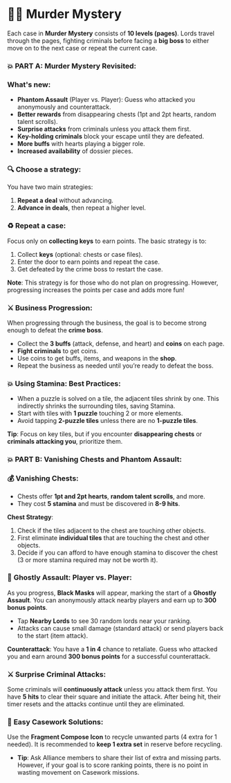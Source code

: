 # 🕵️‍♂️ Murder Mystery 

Each case in **Murder Mystery** consists of **10 levels (pages)**. Lords travel through the pages, fighting criminals before facing a **big boss** to either move on to the next case or repeat the current case.

### 💥 **PART A: Murder Mystery Revisited**:
### What's new:
- **Phantom Assault** (Player vs. Player): Guess who attacked you anonymously and counterattack.
- **Better rewards** from disappearing chests (1pt and 2pt hearts, random talent scrolls).
- **Surprise attacks** from criminals unless you attack them first.
- **Key-holding criminals** block your escape until they are defeated.
- **More buffs** with hearts playing a bigger role.
- **Increased availability** of dossier pieces.

### 🔍 **Choose a strategy**:
You have two main strategies:
1. **Repeat a deal** without advancing.
2. **Advance in deals**, then repeat a higher level.

### ♻️ **Repeat a case**:
Focus only on **collecting keys** to earn points. The basic strategy is to:
1. Collect **keys** (optional: chests or case files).
2. Enter the door to earn points and repeat the case.
3. Get defeated by the crime boss to restart the case.

**Note**: This strategy is for those who do not plan on progressing. However, progressing increases the points per case and adds more fun!

### ⚔️ **Business Progression**:
When progressing through the business, the goal is to become strong enough to defeat the **crime boss**.
- Collect the **3 buffs** (attack, defense, and heart) and **coins** on each page.
- **Fight criminals** to get coins.
- Use coins to get buffs, items, and weapons in the **shop**.
- Repeat the business as needed until you’re ready to defeat the boss.

### 💥 **Using Stamina: Best Practices**:
- When a puzzle is solved on a tile, the adjacent tiles shrink by one. This indirectly shrinks the surrounding tiles, saving Stamina.
- Start with tiles with **1 puzzle** touching 2 or more elements.
- Avoid tapping **2-puzzle tiles** unless there are no **1-puzzle tiles**.

**Tip**: Focus on key tiles, but if you encounter **disappearing chests** or **criminals attacking you**, prioritize them.

### 💥 **PART B: Vanishing Chests and Phantom Assault**:

### 💰 **Vanishing Chests**:
- Chests offer **1pt and 2pt hearts**, **random talent scrolls**, and more.
- They cost **5 stamina** and must be discovered in **8-9 hits**.

**Chest Strategy**:
1. Check if the tiles adjacent to the chest are touching other objects.
2. First eliminate **individual tiles** that are touching the chest and other objects.
3. Decide if you can afford to have enough stamina to discover the chest (3 or more stamina required may not be worth it).

### 👻 **Ghostly Assault: Player vs. Player**:
As you progress, **Black Masks** will appear, marking the start of a **Ghostly Assault**. You can anonymously attack nearby players and earn up to **300 bonus points**.

- Tap **Nearby Lords** to see 30 random lords near your ranking.
- Attacks can cause small damage (standard attack) or send players back to the start (item attack).

**Counterattack**: You have a **1 in 4** chance to retaliate. Guess who attacked you and earn around **300 bonus points** for a successful counterattack.

### ⚔️ **Surprise Criminal Attacks**:
Some criminals will **continuously attack** unless you attack them first. You have **5 hits** to clear their square and initiate the attack. After being hit, their timer resets and the attacks continue until they are eliminated.

### 📜 **Easy Casework Solutions**:
Use the **Fragment Compose Icon** to recycle unwanted parts (4 extra for 1 needed). It is recommended to **keep 1 extra set** in reserve before recycling.

- **Tip**: Ask Alliance members to share their list of extra and missing parts. However, if your goal is to score ranking points, there is no point in wasting movement on Casework missions.